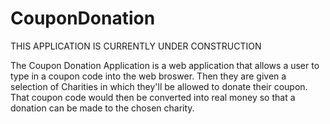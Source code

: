 # CouponDonation
THIS APPLICATION IS CURRENTLY UNDER CONSTRUCTION

The Coupon Donation Application is a web application that allows a user to type in a coupon code into the web broswer. Then they are given a selection of Charities in which they'll be allowed to donate their coupon. That coupon code would then be converted into real money so that a donation can be made to the chosen charity. 
